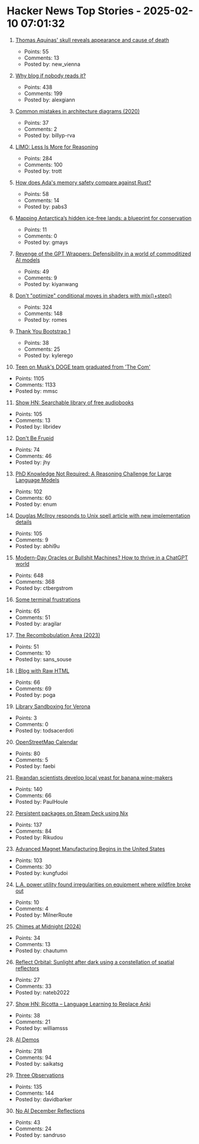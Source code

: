 # Hacker News Top Stories - 2025-02-10 07:01:32

1. [Thomas Aquinas' skull reveals appearance and cause of death](https://www.ncregister.com/blog/face-of-aquinas-revealed-after-750-years)
   - Points: 55
   - Comments: 13
   - Posted by: new_vienna

2. [Why blog if nobody reads it?](https://andysblog.uk/why-blog-if-nobody-reads-it/)
   - Points: 438
   - Comments: 199
   - Posted by: alexgiann

3. [Common mistakes in architecture diagrams (2020)](https://www.ilograph.com/blog/posts/diagram-mistakes/)
   - Points: 37
   - Comments: 2
   - Posted by: billyp-rva

4. [LIMO: Less Is More for Reasoning](https://arxiv.org/abs/2502.03387)
   - Points: 284
   - Comments: 100
   - Posted by: trott

5. [How does Ada's memory safety compare against Rust?](https://ajxs.me/blog/How_Does_Adas_Memory_Safety_Compare_Against_Rust.html)
   - Points: 58
   - Comments: 14
   - Posted by: pabs3

6. [Mapping Antarctica’s hidden ice-free lands: a blueprint for conservation](https://www.unsw.edu.au/newsroom/news/2025/01/mapping-antarcticas-hidden-ice-free-lands-a-blueprint-for-conservation)
   - Points: 11
   - Comments: 0
   - Posted by: gmays

7. [Revenge of the GPT Wrappers: Defensibility in a world of commoditized AI models](https://andrewchen.substack.com/p/revenge-of-the-gpt-wrappers-defensibility)
   - Points: 49
   - Comments: 9
   - Posted by: kiyanwang

8. [Don't "optimize" conditional moves in shaders with mix()+step()](https://iquilezles.org/articles/gpuconditionals/)
   - Points: 324
   - Comments: 148
   - Posted by: romes

9. [Thank You Bootstrap 1](https://kylerego.github.io/thank-you-bootstrap-1)
   - Points: 38
   - Comments: 25
   - Posted by: kylerego

10. [Teen on Musk's DOGE team graduated from 'The Com'](https://krebsonsecurity.com/2025/02/teen-on-musks-doge-team-graduated-from-the-com/)
   - Points: 1105
   - Comments: 1133
   - Posted by: mmsc

11. [Show HN: Searchable library of free audiobooks](https://booksearch.party/)
   - Points: 105
   - Comments: 13
   - Posted by: libridev

12. [Don't Be Frupid](https://selix.net/notes/dont-be-frupid)
   - Points: 74
   - Comments: 46
   - Posted by: jhy

13. [PhD Knowledge Not Required: A Reasoning Challenge for Large Language Models](https://arxiv.org/abs/2502.01584)
   - Points: 102
   - Comments: 60
   - Posted by: enum

14. [Douglas McIlroy responds to Unix spell article with new implementation details](https://twitter.com/abhi9u/status/1887010136155414602)
   - Points: 105
   - Comments: 9
   - Posted by: abhi9u

15. [Modern-Day Oracles or Bullshit Machines? How to thrive in a ChatGPT world](https://thebullshitmachines.com)
   - Points: 648
   - Comments: 368
   - Posted by: ctbergstrom

16. [Some terminal frustrations](https://jvns.ca/blog/2025/02/05/some-terminal-frustrations/)
   - Points: 65
   - Comments: 51
   - Posted by: aragilar

17. [The Recombobulation Area (2023)](https://onmilwaukee.com/articles/recombobulationsigns)
   - Points: 51
   - Comments: 10
   - Posted by: sans_souse

18. [I Blog with Raw HTML](https://devpoga.org/i-blog-with-raw-html/)
   - Points: 66
   - Comments: 69
   - Posted by: poga

19. [Library Sandboxing for Verona](https://github.com/microsoft/verona-sandbox)
   - Points: 3
   - Comments: 0
   - Posted by: todsacerdoti

20. [OpenStreetMap Calendar](https://osmcal.org/)
   - Points: 80
   - Comments: 5
   - Posted by: faebi

21. [Rwandan scientists develop local yeast for banana wine-makers](https://phys.org/news/2025-01-rwandan-scientists-local-yeast-banana.html)
   - Points: 140
   - Comments: 66
   - Posted by: PaulHoule

22. [Persistent packages on Steam Deck using Nix](https://chrastecky.dev/gaming/persistent-packages-on-steam-deck-using-nix)
   - Points: 137
   - Comments: 84
   - Posted by: Rikudou

23. [Advanced Magnet Manufacturing Begins in the United States](https://spectrum.ieee.org/advanced-magnet-manufacturing-in-us)
   - Points: 103
   - Comments: 30
   - Posted by: kungfudoi

24. [L.A. power utility found irregularities on equipment where wildfire broke out](https://www.nytimes.com/2025/02/06/business/eaton-fire-power-lines-edison.html)
   - Points: 10
   - Comments: 4
   - Posted by: MilnerRoute

25. [Chimes at Midnight (2024)](https://asteriskmag.com/issues/08/chimes-at-midnight)
   - Points: 34
   - Comments: 13
   - Posted by: chautumn

26. [Reflect Orbital: Sunlight after dark using a constellation of spatial reflectors](https://www.reflectorbital.com/)
   - Points: 27
   - Comments: 33
   - Posted by: nateb2022

27. [Show HN: Ricotta – Language Learning to Replace Anki](https://ricotta.affineur.io/)
   - Points: 38
   - Comments: 21
   - Posted by: williamsss

28. [AI Demos](https://aidemos.meta.com/)
   - Points: 218
   - Comments: 94
   - Posted by: saikatsg

29. [Three Observations](https://blog.samaltman.com/three-observations)
   - Points: 135
   - Comments: 144
   - Posted by: davidbarker

30. [No AI December Reflections](https://blog.rybarix.com/2025/02/09/noaidecember.html)
   - Points: 43
   - Comments: 24
   - Posted by: sandruso


